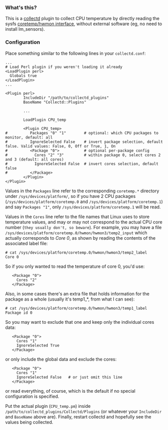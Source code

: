 
### What's this?

This is a [collectd](https://collectd.org/) plugin to collect CPU temperature by directly reading the sysfs [coretemp/hwmon interface](https://www.kernel.org/doc/Documentation/hwmon/coretemp), without external software (eg, no need to install lm_sensors). 

### Configuration

Place something similar to the following lines in your `collectd.conf`:

```
...
# Load Perl plugin if you weren't loading it already
<LoadPlugin perl>
  Globals true
</LoadPlugin>
...

<Plugin perl>
        IncludeDir "/path/to/collectd_plugins"
        BaseName "Collectd::Plugins"

        ...

        LoadPlugin CPU_temp

        <Plugin CPU_temp>
#          Packages "0" "1"        # optional: which CPU packages to monitor, default: all
#          IgnoreSelected False    # invert package selection, default false. Valid values: False, 0, Off or True, 1, On
#          <Package "0">           # optional per-package config
#            Cores "2" "3"         # within package 0, select cores 2 and 3 (default: all cores)
#            IgnoreSelected False  # invert cores selection, default false
#          </Package>
        </Plugin>
</Plugin>
```

Values in the `Packages` line refer to the corresponding `coretemp.*` directory under `/sys/devices/platform/`, so if you have 2 CPU packages (`/sys/devices/platform/coretemp.0` and `/sys/devices/platform/coretemp.1`) and say `Packages "1"`, only `/sys/devices/platform/coretemp.1` will be read.

Values in the `Cores` line refer to the file names that Linux uses to store temperature values, and may or may not correspond to the actual CPU core number (`they usually don't, so beware`). For example, you may have a file `/sys/devices/platform/coretemp.0/hwmon/hwmon3/temp2_input` which actually corresponds to *Core 0*, as shown by reading the contents of the associated label file:

```
# cat /sys/devices/platform/coretemp.0/hwmon/hwmon3/temp2_label
Core 0

```

So if you only wanted to read the temperature of core 0, you'd use:

```
   <Package "0">
     Cores "2"
   </Package>
```

Also, in some cases there's an extra file that holds information for the package as a whole (usually it's temp1\_*, from what I can see):

```
# cat /sys/devices/platform/coretemp.0/hwmon/hwmon3/temp1_label
Package id 0

```

So you may want to exclude that one and keep only the individual cores data:

```
   <Package "0">
     Cores "1"
     IgnoreSelected True
   </Package>
```

or only include the global data and exclude the cores:

```
   <Package "0">
     Cores "1"
     IgnoreSelected False   # or just omit this line
   </Package>
```

or read everything, of course, which is the default if no special configuration is specified. 

Put the actual plugin (`CPU_temp.pm`) inside `/path/to/collectd_plugins/Collectd/Plugins` (or whatever your `IncludeDir` and `BaseName` above are).
Finally, restart collectd and hopefully see the values being collected.

